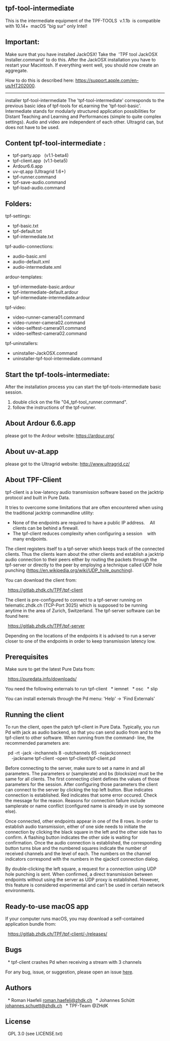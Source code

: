 tpf-tool-intermediate
---

This is the intermediate equipment of the TPF-TOOLS  v.1.1b  is compatible with 10.14+  
macOS "big sur" only Intel!

Important:
-------------
Make sure that you have installed JackOSX! Take the  'TPF tool JackOSX Installer.command' to do this.
After the JackOSX installation you have to restart your Macintosh. If everything went well, you should now create an aggregate. 

How to do this is described here: https://support.apple.com/en-us/HT202000.

---
installer tpf-tool-intermediate 
The 'tpf-tool-intermediate' corresponds to the previous basic idea of tpf-tools for eLearning the 'tpf-tool-basic'. 
Intermediate stands for modularly structured application possibilities for Distant Teaching and Learning and Performances (simple to quite complex settings). 
Audio and video are independent of each other. Ultragrid can, but does not have to be used.

Content tpf-tool-intermediate :
----------
- tpf-party.app   (v1.1-beta4)
- tpf-client.app  (v1.1-beta5)
- Ardour6.6.app
- uv-qt.app (Ultragrid 1.6+)
- tpf-runner.command
- tpf-save-audio.command
- tpf-load-audio.command

Folders:
---

tpf-settings:
  

- tpf-basic.txt
- tpf-default.txt
- tpf-intermediate.txt

tpf-audio-connections:
- audio-basic.xml 
- audio-default.xml
- audio-intermediate.xml

ardour-templates:
- tpf-intermediate-basic.ardour 
- tpf-intermediate-default.ardour
- tpf-intermediate-intermediate.ardour

tpf-video: 
- video-runner-camera01.command
- video-runner-camera02.command
- video-selftest-camera01.command
- video-selftest-camera02.command

tpf-uninstallers:

- uninstaller-JackOSX.command
- uninstaller-tpf-tool-intermediate.command



Start the tpf-tools-intermediate:
----

After the installation process you can start the tpf-tools-intermediate basic session.

1. double click on the file "04_tpf-tool_runner.command".
2. follow the instructions of the tpf-runner.


About Ardour 6.6.app
---------------------------
please got to the Ardour website: 
https://ardour.org/


About uv-at.app
---------------------
please got to the Ultragrid website: 
http://www.ultragrid.cz/



About TPF-Client
-----------------------

tpf-client is a low-latency audio transmission software based
on the jacktrip protocol and built in Pure Data.

It tries to overcome some limitations that are often encountered
when using the traditional jacktrip commandline utility:

 * None of the endpoints are required to have a public IP address.
   All clients can be behind a firewall.
 * The tpf-client reduces complexity when configuring a session
   with many endpoints.

The client registers itself to a tpf-server which keeps track
of the connected clients. Thus the clients learn about the other
clients and establish a jacktrip audio connection to their
peers either by routing the packets through the tpf-server or
directly to the peer by employing a technique called UDP hole
punching (https://en.wikipedia.org/wiki/UDP_hole_punching).

You can download the client from:

  https://gitlab.zhdk.ch/TPF/tpf-client

The client is pre-configured to connect to a tpf-server
running on telematic.zhdk.ch (TCP-Port 3025) which is supposed
to be running anytime in the area of Zurich, Switzerland. The
tpf-server software can be found here:

  https://gitlab.zhdk.ch/TPF/tpf-server

Depending on the locations of the endpoints it is advised to
run a server closer to one of the endpoints in order to
keep transmission latency low.


Prerequisites
-------------

Make sure to get the latest Pure Data from:

  https://puredata.info/downloads/

You need the following externals to run tpf-client
  * iemnet
  * osc
  * slip

You can install externals through the Pd menu:
'Help' -> 'Find Externals'


Running the client
------------------

To run the client, open the patch tpf-client in Pure Data. Typically,
you run Pd with jack as audio backend, so that you can send audio from
and to the tpf-client to other software. When running from the command-
line, the recommended parameters are:

  pd -rt -jack -inchannels 8 -outchannels 65 -nojackconnect \
     -jackname tpf-client -open tpf-client/tpf-client.pd

Before connecting to the server, make sure to set a name in <Location>
and all parameters. The parameters sr (samplerate) and bs (blocksize)
must be the same for all clients. The first connecting client defines
the values of those parameters for the session. After configuring those
parameters the client can connect to the server by clicking the top
left button. Blue indicates connection is established. Red indicates that
some error occured. Check the message for the reason. Reasons for connection
failure include samplerate or name conflict (configured name is already in
use by someone else).

Once connected, other endpoints appear in one of the 8 rows. In order to
establish audio transmission, either of one side needs to initiate the
connection by clicking the black square in the left and the other side
has to confirm. A flashing button indicates the other side is waiting
for confirmation. Once the audio connection is established, the
corresponding button turns blue and the numbered squares indicate the
number of received channels and the level of each. The numbers on the
channel indicators correspond with the numbers in the qjackctl connection
dialog.

By double-clicking the left square, a request for a connection using
UDP hole punching is sent. When confirmed, a direct transmission between
endpoints without using the server as UDP proxy is established. However,
this feature is considered experimental and can't be used in certain
network environments.


Ready-to-use macOS app
----------------------

If your computer runs macOS, you may download a self-contained
application bundle from:

  https://gitlab.zhdk.ch/TPF/tpf-client/-/releases/


Bugs
----

  * tpf-client crashes Pd when receiving a stream with 3 channels

For any bug, issue, or suggestion, please open an issue [here](https://github.com/reduzent/tpf-client/issues).


Authors
-------

  * Roman Haefeli <roman.haefeli@zhdk.ch>
  * Johannes Schütt <johannes.schuett@zhdk.ch>
  * TPF-Team @ZHdK

License
----

  GPL 3.0 (see LICENSE.txt)
